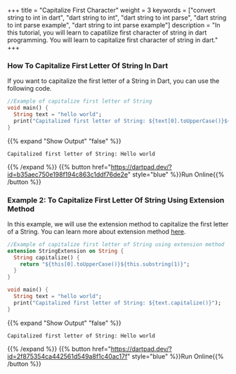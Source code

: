 +++
title = "Capitalize First Character"
weight = 3
keywords = ["convert string to int in dart", "dart string to int", "dart string to int parse", "dart string to int parse example", "dart string to int parse example"]
description = "In this tutorial, you will learn to capatilize first character of string in dart programming. You will learn to capitalize first character of string in dart."
+++


### How To Capitalize First Letter Of String In Dart
If you want to capitalize the first letter of a String in Dart, you can use the following code. 

```dart
//Example of capitalize first letter of String
void main() { 
  String text = "hello world"; 
  print("Capitalized first letter of String: ${text[0].toUpperCase()}${text.substring(1)}"); 
} 
``` 
{{% expand "Show Output" "false" %}}
```plaintext
Capitalized first letter of String: Hello world
```
{{% /expand %}}
{{% button href="https://dartpad.dev/?id=b35aec750e198f194c863c1ddf76de2e" style="blue" %}}Run Online{{% /button %}}


### Example 2: To Capitalize First Letter Of String Using Extension Method
In this example, we will use the extension method to capitalize the first letter of a String. You can learn more about extension method [here](/useful-information/extension-in-dart/).

```dart
//Example of capitalize first letter of String using extension method
extension StringExtension on String {
  String capitalize() {
    return "${this[0].toUpperCase()}${this.substring(1)}";
  }
}

void main() {
  String text = "hello world";
  print("Capitalized first letter of String: ${text.capitalize()}");
}
```
{{% expand "Show Output" "false" %}}
```plaintext
Capitalized first letter of String: Hello world
```
{{% /expand %}}
{{% button href="https://dartpad.dev/?id=2f875354ca442561d549a8f1c40ac17f" style="blue" %}}Run Online{{% /button %}}
